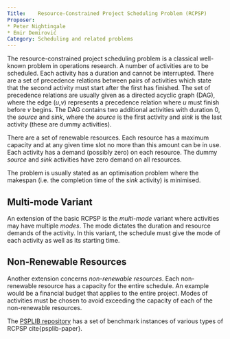 ```yaml
---
Title:    Resource-Constrained Project Scheduling Problem (RCPSP)
Proposer: 
* Peter Nightingale
* Emir Demirović
Category: Scheduling and related problems
---
```


The resource-constrained project scheduling problem is a classical well-known problem in operations research. 
A number of activities are to be scheduled. Each activity has a duration and cannot be interrupted. 
There are a set of precedence relations between pairs of activities which state that the second activity must start after the first has finished.
The set of precedence relations are usually given as a directed acyclic graph (DAG), where the edge (*u*,*v*) represents a precedence relation where *u* must finish before *v* begins. The DAG contains two additional activities with duration 0, the *source* and *sink*, where the *source* is the first activity and *sink* is the last activity (these are dummy activities).  

There are a set of renewable resources. Each resource has a maximum capacity and at any given time slot no more than this amount can be in use. Each activity has a demand (possibly zero) on each resource. The dummy *source* and *sink* activities have zero demand on all resources. 

The problem is usually stated as an optimisation problem where the makespan (i.e. the completion time of the *sink* activity) is minimised. 

## Multi-mode Variant

An extension of the basic RCPSP is the *multi-mode* variant where activities may have multiple *modes*. The mode dictates the duration and resource demands of the activity. In this variant, the schedule must give the mode of each activity as well as its starting time. 

## Non-Renewable Resources

Another extension concerns *non-renewable resources*. Each non-renewable resource has a capacity for the entire schedule. An example would be a financial budget that applies to the entire project. Modes of activities must be chosen to avoid exceeding the capacity of each of the non-renewable resources.

The <a href="http://www.om-db.wi.tum.de/psplib/">PSPLIB repository</a> has a set of benchmark instances of various types of RCPSP cite{psplib-paper}. 

